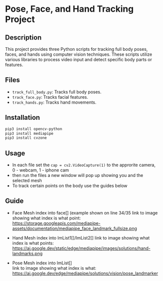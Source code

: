 # Pose, Face, and Hand Tracking Project

## Description

This project provides three Python scripts for tracking full body poses, faces, and hands using computer vision techniques. These scripts utilize various libraries to process video input and detect specific body parts or features.

## Files

- `track_full_body.py`: Tracks full body poses.
- `track_face.py`: Tracks facial features.
- `track_hands.py`: Tracks hand movements.

## Installation


```bash
pip3 install opencv-python 
pip3 install mediapipe
pip3 install cvzone
```

## Usage

 - In each file set the ```cap = cv2.VideoCapture(1)``` to the approrite camera, 0 - webcam, 1 - iphone cam
 - then run the files a new window will pop up showing you and the selected mesh
 - To track certain points on the body use the guides below

## Guide

 - Face Mesh
   index into face[] (example shown on line 34/35
   link to image showing what index is what point: https://storage.googleapis.com/mediapipe-assets/documentation/mediapipe_face_landmark_fullsize.png

- Hand Mesh
  index into lmList1[]/lmList2[]
  link to image showing what index is what points: https://ai.google.dev/static/edge/mediapipe/images/solutions/hand-landmarks.png

- Pose Mesh
  index into lmList[]\
  link to image showing what index is what: https://ai.google.dev/edge/mediapipe/solutions/vision/pose_landmarker

